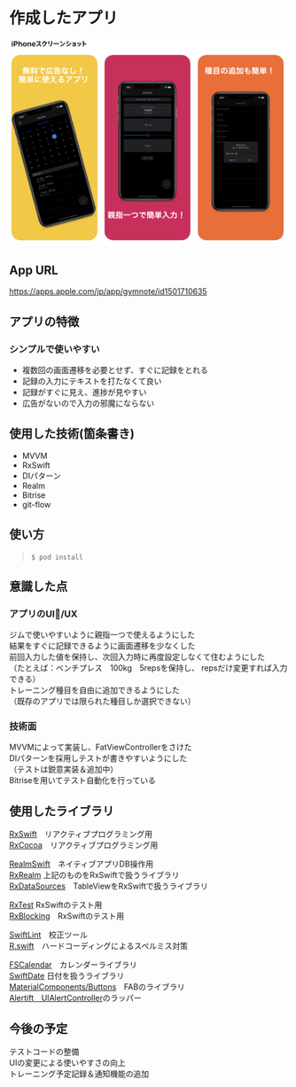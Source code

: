 # 作成したアプリ
![appImage](./ReadmeImages/appImage.png)

## App URL
https://apps.apple.com/jp/app/gymnote/id1501710635

## アプリの特徴
### シンプルで使いやすい

 - 複数回の画面遷移を必要とせず、すぐに記録をとれる
 - 記録の入力にテキストを打たなくて良い
 - 記録がすぐに見え、進捗が見やすい
 - 広告がないので入力の邪魔にならない

## 使用した技術(箇条書き)

- MVVM
- RxSwift
- DIパターン
- Realm
- Bitrise
- git-flow

## 使い方
 
> `$ pod install`

## 意識した点
### アプリのUI/UX
ジムで使いやすいように親指一つで使えるようにした  
結果をすぐに記録できるように画面遷移を少なくした  
前回入力した値を保持し、次回入力時に再度設定しなくて住むようにした  
（たとえば：ベンチプレス　100kg　5repsを保持し、	repsだけ変更すれば入力できる）  
トレーニング種目を自由に追加できるようにした  
（既存のアプリでは限られた種目しか選択できない）  
### 技術面
  MVVMによって実装し、FatViewControllerをさけた  
  DIパターンを採用しテストが書きやすいようにした  
    （テストは鋭意実装＆追加中）  
  Bitriseを用いてテスト自動化を行っている  
  
## 使用したライブラリ

[RxSwift](https://github.com/ReactiveX/RxSwift)　リアクティブプログラミング用  
 [RxCocoa](https://github.com/ReactiveX/RxSwift/tree/master/RxCocoa)　リアクティブプログラミング用  
 
[RealmSwift](https://realm.io/docs/swift/latest)　ネイティブアプリDB操作用  
[RxRealm](https://github.com/RxSwiftCommunity/RxRealm) 上記のものをRxSwiftで扱うライブラリ  
[RxDataSources](https://github.com/RxSwiftCommunity/RxDataSources)　TableViewをRxSwiftで扱うライブラリ  

[RxTest](https://github.com/ReactiveX/RxSwift/tree/master/RxTest)  RxSwiftのテスト用  
[RxBlocking](https://github.com/ReactiveX/RxSwift/tree/master/RxBlocking)　RxSwiftのテスト用  

[SwiftLint](https://github.com/realm/SwiftLint)　校正ツール  
[R.swift](https://github.com/mac-cain13/R.swift)　ハードコーディングによるスペルミス対策  

[FSCalendar](https://github.com/WenchaoD/FSCalendar)　カレンダーライブラリ  
[SwiftDate](https://github.com/malcommac/SwiftDate) 日付を扱うライブラリ  
[MaterialComponents/Buttons](https://material.io/develop/ios/components/buttons/)　FABのライブラリ  
[Alertift　UIAlertController](https://github.com/sgr-ksmt/Alertift)のラッパー  



## 今後の予定
テストコードの整備  
UIの変更による使いやすさの向上  
トレーニング予定記録＆通知機能の追加  
